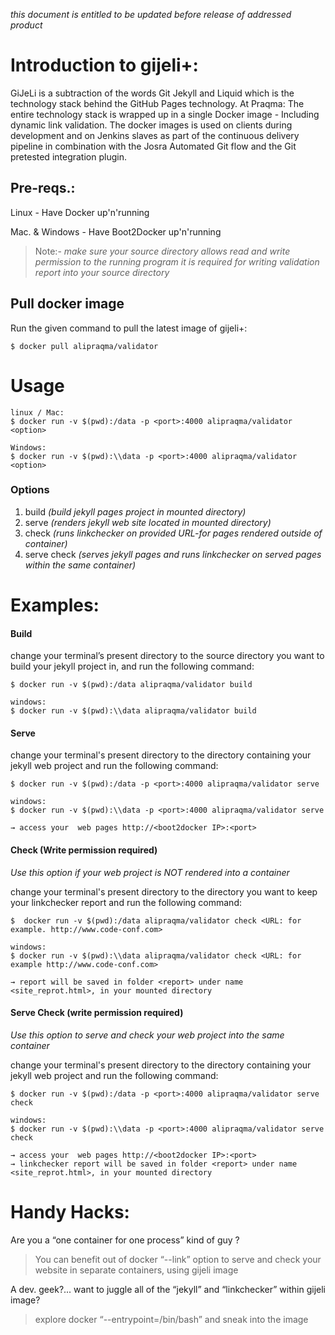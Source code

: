 _this document is entitled to be updated before release of addressed product_
# Introduction to gijeli+:
GiJeLi is a subtraction of the words Git Jekyll and Liquid which is the technology stack behind the GitHub Pages technology. At Praqma: The entire technology stack is wrapped up in a single Docker image - Including dynamic link validation. The docker images is used on clients during development and on Jenkins slaves as part of the continuous delivery pipeline in combination with the Josra Automated Git flow and the Git pretested integration plugin.

## Pre-reqs.:

Linux - Have Docker up'n'running 

Mac. & Windows - Have Boot2Docker up'n'running 

>Note:- _make sure your source directory allows read and write permission to the running program it is required for writing validation report into your source directory_

## Pull docker image
Run the given command to pull the latest image of gijeli+:
```
$ docker pull alipraqma/validator

```
# Usage
```
linux / Mac:
$ docker run -v $(pwd):/data -p <port>:4000 alipraqma/validator <option>

Windows:
$ docker run -v $(pwd):\\data -p <port>:4000 alipraqma/validator <option>
```
### Options

1. build _(build jekyll pages project in mounted directory)_
2. serve _(renders jekyll web site located in mounted directory)_
3. check _(runs linkchecker on provided URL-for pages rendered outside of container)_
4. serve check _(serves jekyll pages and runs linkchecker on served pages within the same container)_

# Examples:
#### Build

change your terminal’s present directory to the source directory you want to build your jekyll project in, and run the following command: 
```
$ docker run -v $(pwd):/data alipraqma/validator build

windows:
$ docker run -v $(pwd):\\data alipraqma/validator build
```

#### Serve 

change your terminal's present directory to the directory containing your jekyll web project and run the following command:
```
$ docker run -v $(pwd):/data -p <port>:4000 alipraqma/validator serve

windows:
$ docker run -v $(pwd):\\data -p <port>:4000 alipraqma/validator serve

→ access your  web pages http://<boot2docker IP>:<port>
```


#### Check (Write permission required)

_Use this option if your web project is NOT rendered into a container_

change your terminal's present directory to the directory you want to keep your linkchecker report and run the following command:

```
$  docker run -v $(pwd):/data alipraqma/validator check <URL: for example. http://www.code-conf.com>

windows:
$ docker run -v $(pwd):\\data alipraqma/validator check <URL: for example http://www.code-conf.com>

→ report will be saved in folder <report> under name <site_reprot.html>, in your mounted directory
```
#### Serve Check (write permission required)
_Use this option to serve and check your web project into the same container_

change your terminal's present directory to the directory containing your jekyll web project and run the following command:
```
$ docker run -v $(pwd):/data -p <port>:4000 alipraqma/validator serve check

windows:
$ docker run -v $(pwd):\\data -p <port>:4000 alipraqma/validator serve check 

→ access your  web pages http://<boot2docker IP>:<port>
→ linkchecker report will be saved in folder <report> under name <site_reprot.html>, in your mounted directory 
```
# Handy Hacks:
Are you a “one container for one process” kind of guy ?
>You can benefit out of docker “--link” option to serve and check your website in separate containers, using gijeli image

A dev. geek?... want to juggle all of the “jekyll” and “linkchecker” within gijeli image?
>explore docker  “--entrypoint=/bin/bash” and sneak into the image
